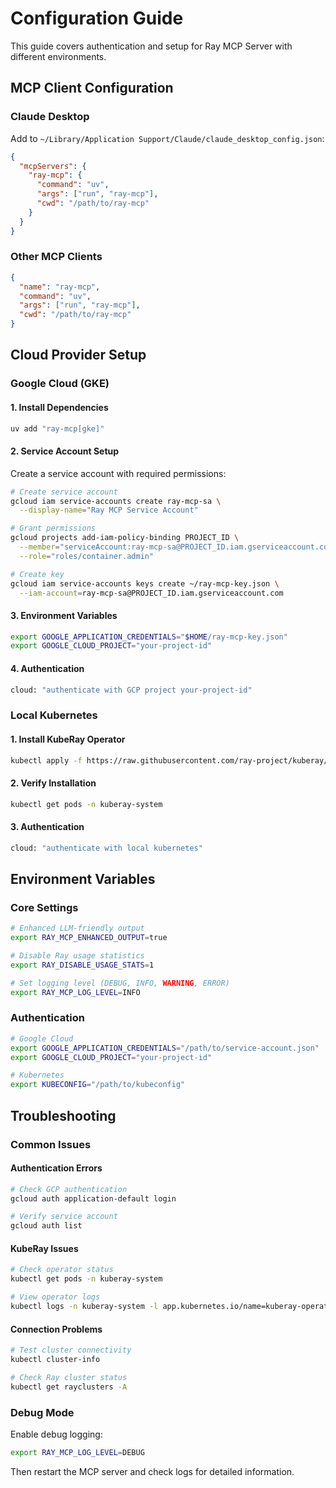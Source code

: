# Configuration Guide

This guide covers authentication and setup for Ray MCP Server with different environments.

## MCP Client Configuration

### Claude Desktop

Add to `~/Library/Application Support/Claude/claude_desktop_config.json`:

```json
{
  "mcpServers": {
    "ray-mcp": {
      "command": "uv",
      "args": ["run", "ray-mcp"],
      "cwd": "/path/to/ray-mcp"
    }
  }
}
```

### Other MCP Clients

```json
{
  "name": "ray-mcp",
  "command": "uv",
  "args": ["run", "ray-mcp"],
  "cwd": "/path/to/ray-mcp"
}
```

## Cloud Provider Setup

### Google Cloud (GKE)

#### 1. Install Dependencies

```bash
uv add "ray-mcp[gke]"
```

#### 2. Service Account Setup

Create a service account with required permissions:

```bash
# Create service account
gcloud iam service-accounts create ray-mcp-sa \
  --display-name="Ray MCP Service Account"

# Grant permissions
gcloud projects add-iam-policy-binding PROJECT_ID \
  --member="serviceAccount:ray-mcp-sa@PROJECT_ID.iam.gserviceaccount.com" \
  --role="roles/container.admin"

# Create key
gcloud iam service-accounts keys create ~/ray-mcp-key.json \
  --iam-account=ray-mcp-sa@PROJECT_ID.iam.gserviceaccount.com
```

#### 3. Environment Variables

```bash
export GOOGLE_APPLICATION_CREDENTIALS="$HOME/ray-mcp-key.json"
export GOOGLE_CLOUD_PROJECT="your-project-id"
```

#### 4. Authentication

```bash
cloud: "authenticate with GCP project your-project-id"
```

### Local Kubernetes

#### 1. Install KubeRay Operator

```bash
kubectl apply -f https://raw.githubusercontent.com/ray-project/kuberay/release-0.8/deploy/kuberay-operator.yaml
```

#### 2. Verify Installation

```bash
kubectl get pods -n kuberay-system
```

#### 3. Authentication

```bash
cloud: "authenticate with local kubernetes"
```

## Environment Variables

### Core Settings

```bash
# Enhanced LLM-friendly output
export RAY_MCP_ENHANCED_OUTPUT=true

# Disable Ray usage statistics
export RAY_DISABLE_USAGE_STATS=1

# Set logging level (DEBUG, INFO, WARNING, ERROR)
export RAY_MCP_LOG_LEVEL=INFO
```

### Authentication

```bash
# Google Cloud
export GOOGLE_APPLICATION_CREDENTIALS="/path/to/service-account.json"
export GOOGLE_CLOUD_PROJECT="your-project-id"

# Kubernetes
export KUBECONFIG="/path/to/kubeconfig"
```

## Troubleshooting

### Common Issues

#### Authentication Errors
```bash
# Check GCP authentication
gcloud auth application-default login

# Verify service account
gcloud auth list
```

#### KubeRay Issues
```bash
# Check operator status
kubectl get pods -n kuberay-system

# View operator logs
kubectl logs -n kuberay-system -l app.kubernetes.io/name=kuberay-operator
```

#### Connection Problems
```bash
# Test cluster connectivity
kubectl cluster-info

# Check Ray cluster status
kubectl get rayclusters -A
```

### Debug Mode

Enable debug logging:

```bash
export RAY_MCP_LOG_LEVEL=DEBUG
```

Then restart the MCP server and check logs for detailed information.